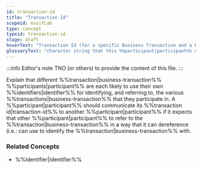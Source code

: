 ```yaml
---
id: transaction-id
title: "Transaction Id"
scopeid: essifLab
type: concept
typeid: transaction-id
stage: draft
hoverText: "Transaction Id (for a specific Business Transaction and a Participant): character string that this Participant uses to identify, and refer to, that Business Transaction."
glossaryText: "character string that this %%participant|participant%% uses to identify, and refer to, that %%business transaction|business-transaction%%."
---
```


:::info Editor's note
TNO (or others) to provide the content of this file.
:::

Explain that different %%transaction|business-transaction%% %%participants|participant%% are each likely to use their own %%identifiers|identifier%% for identifying, and referring to, the various %%transactions|business-transaction%% that they participate in. A %%participant|participant%% should communicate its %%transaction id|transaction-id%% to another %%participant|participant%% if it expects that other %%participant|participant%% to refer to the %%transaction|business-transaction%% in a way that it can dereference (i.e.: can use to identify the %%transaction|business-transaction%% with.

### Related Concepts
- %%Identifier|identifier%%

